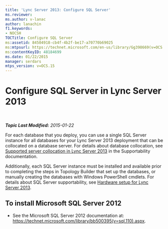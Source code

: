 ```yaml
---
title: 'Lync Server 2013: Configure SQL Server'
ms.reviewer: 
ms.author: v-lanac
author: lanachin
f1.keywords:
- NOCSH
TOCTitle: Configure SQL Server
ms:assetid: 84504918-cb4f-4b2f-be17-a70770b69025
ms:mtpsurl: https://technet.microsoft.com/en-us/library/Gg398669(v=OCS.15)
ms:contentKeyID: 48184699
ms.date: 01/22/2015
manager: serdars
mtps_version: v=OCS.15
---
```


<div data-xmlns="http://www.w3.org/1999/xhtml">

<div class="topic" data-xmlns="http://www.w3.org/1999/xhtml" data-msxsl="urn:schemas-microsoft-com:xslt" data-cs="https://msdn.microsoft.com/">

<div data-asp="https://msdn2.microsoft.com/asp">

# Configure SQL Server in Lync Server 2013

</div>

<div id="mainSection">

<div id="mainBody">

<span> </span>

_**Topic Last Modified:** 2015-01-22_

For each database that you deploy, you can use a single SQL Server instance for all databases for your Lync Server 2013 deployment that can be collocated on a database server. For details about database collocation, see [Supported server collocation in Lync Server 2013](lync-server-2013-supported-server-collocation.md) in the Supportability documentation.

Additionally, each SQL Server instance must be installed and available prior to completing the steps in Topology Builder that set up the databases, or manually creating the databases with Windows PowerShell cmdlets. For details about SQL Server supportability, see [Hardware setup for Lync Server 2013](lync-server-2013-hardware-setup.md).

<div>

## To install Microsoft SQL Server 2012

  - See the Microsoft SQL Server 2012 documentation at: <https://technet.microsoft.com/library/bb500395(v=sql.110).aspx>.

</div>

</div>

<span> </span>

</div>

</div>

</div>

